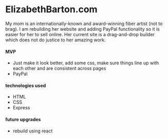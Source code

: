 <h1>ElizabethBarton.com</h1>
<p>My mom is an internationally-known and award-winning fiber artist (not to brag). I am rebuilding her website and adding PayPal functionality so it is easier for her to sell online. Her current site is a drag-and-drop builder which does not do justice to her amazing work. </p>

<h4>MVP</h4>
  <ul>
    <li>Just make it look better, add some css, make sure things line up with each other and are consistent across pages</li>
    <li>PayPal</li>
  </ul>
<h4>technologies used</h4>
  <ul>
    <li>HTML</li>
    <li>CSS</li>
    <li>Express</li>
  </ul>
  
<h4>future upgrades</h4>
  <ul>
    <li>rebuild using react</li>
  </ul>
